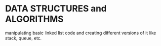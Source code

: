 # DATA STRUCTURES and ALGORITHMS
manipulating basic linked list code and creating different versions of it like stack, queue, etc.
